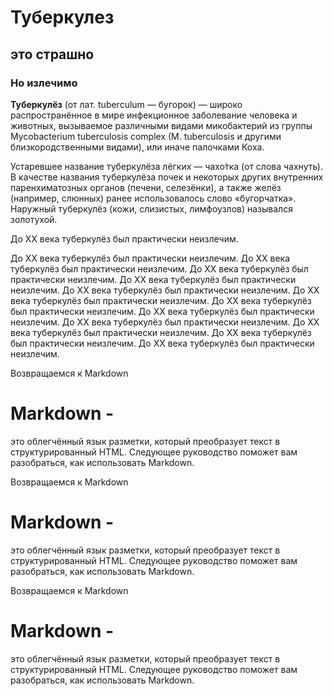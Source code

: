 # Туберкулез 
## это страшно
### Но излечимо

**Туберкулёз** (от лат. tuberculum — бугорок) — широко распространённое в мире инфекционное заболевание человека и животных, вызываемое различными видами микобактерий из группы Mycobacterium tuberculosis complex (M. tuberculosis и другими близкородственными видами), или иначе палочками Коха.
 
 Устаревшее название туберкулёза лёгких — чахо́тка (от слова чахнуть). В качестве названия туберкулёза почек и некоторых других внутренних паренхиматозных органов (печени, селезёнки), а также желёз (например, слюнных) ранее использовалось слово «бугорчатка». Наружный туберкулёз (кожи, слизистых, лимфоузлов) назывался золотухой.

До XX века туберкулёз был практически неизлечим. 

До XX века туберкулёз был практически неизлечим. 
До XX века туберкулёз был практически неизлечим. 
До XX века туберкулёз был практически неизлечим. 
До XX века туберкулёз был практически неизлечим. 
До XX века туберкулёз был практически неизлечим. 
До XX века туберкулёз был практически неизлечим. 
До XX века туберкулёз был практически неизлечим. 
До XX века туберкулёз был практически неизлечим. 
До XX века туберкулёз был практически неизлечим. 
До XX века туберкулёз был практически неизлечим. 
До XX века туберкулёз был практически неизлечим. 
До XX века туберкулёз был практически неизлечим. 

Возвращаемся к Markdown
# **Markdown** - 
это облегчённый язык разметки, который преобразует текст в структурированный HTML. Следующее руководство поможет вам разобраться, как использовать Markdown.

Возвращаемся к Markdown
# **Markdown** - 
это облегчённый язык разметки, который преобразует текст в структурированный HTML. Следующее руководство поможет вам разобраться, как использовать Markdown.

Возвращаемся к Markdown
# **Markdown** - 
это облегчённый язык разметки, который преобразует текст в структурированный HTML. Следующее руководство поможет вам разобраться, как использовать Markdown.
